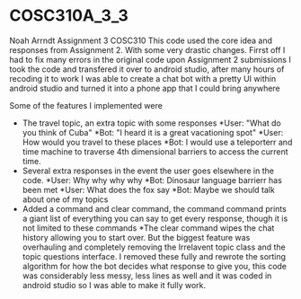 # COSC310A_3_3
Noah Arrndt Assignment 3 COSC310
This code used the core idea and responses from Assignment 2. With some very drastic changes.
Firrst off I had to fix many errors in the original code upon Assignment 2 submissions
I took the code and transfered it over to android studio, after many hours of recoding it to work I was able to create a chat bot with a pretty UI
within android studio and turned it into a phone app that I could bring anywhere

Some of the features I implemented were
  - The travel topic, an extra topic with some responses
          *User: "What do you think of Cuba"
          *Bot: "I heard it is a great vacationing spot"
          *User: How would you travel to these places
          *Bot: I would use a teleporterr and time machine to traverse 4th dimensional barriers to access the current time.
  - Several extra responses in the event the user goes elsewhere in the code.
          *User: Why why why why
          *Bot: Dinosaur language barrierr has been met
          *User: What does the fox say
          *Bot: Maybe we should talk about one of my topics
  - Added a command and clear command, the command command prints a giant list of everything you can say to get every response, though it is not limited to these commands 
          *The clear command wipes the chat history allowing you to start over.
But the biggest feature was overhauling and completely removing the Irrelavent topic class and the topic questions interface.
I removed these fully and rewrote the sorting algorithm for how the bot decides what response to give you, this code was considerably less messy, less lines as well
and it was coded in android studio so I was able to make it fully work.
  
